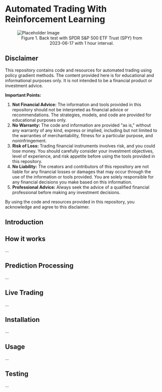 # Automated Trading With Reinforcement Learning

<figure>
    <img src="media/dem.gif" alt="Placeholder Image">
    <figcaption style="display: block; text-align: center;">
        Figure 1. Back test with SPDR S&P 500 ETF Trust (SPY) from 2023-06-17 with 1 hour interval.
    </figcaption>
</figure>

## Disclaimer

This repository contains code and resources for automated trading using policy gradient methods. The content provided here is for educational and informational purposes only. It is not intended to be a financial product or investment advice.

**Important Points:**
1. **Not Financial Advice:** The information and tools provided in this repository should not be interpreted as financial advice or recommendations. The strategies, models, and code are provided for educational purposes only.
2. **No Warranty:** The code and information are provided "as is," without any warranty of any kind, express or implied, including but not limited to the warranties of merchantability, fitness for a particular purpose, and noninfringement.
3. **Risk of Loss:** Trading financial instruments involves risk, and you could lose money. You should carefully consider your investment objectives, level of experience, and risk appetite before using the tools provided in this repository.
4. **No Liability:** The creators and contributors of this repository are not liable for any financial losses or damages that may occur through the use of the information or tools provided. You are solely responsible for any financial decisions you make based on this information.
5. **Professional Advice:** Always seek the advice of a qualified financial professional before making any investment decisions.

By using the code and resources provided in this repository, you acknowledge and agree to this disclaimer.

## Introduction


## How it works
...

## Prediction Processing
...

## Live Trading
...

## Installation
...

## Usage
...

## Testing
...